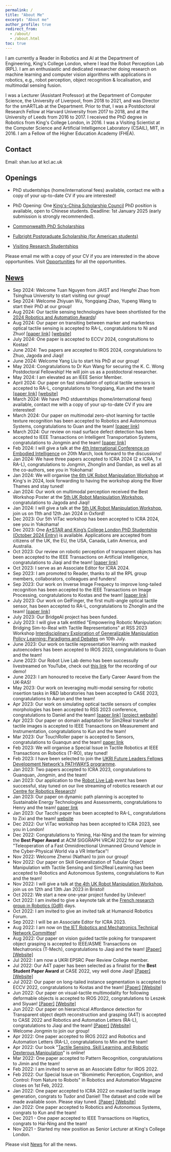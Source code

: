 ```yaml
---
permalink: /
title: "About Me"
excerpt: "About me"
author_profile: true
redirect_from:
  - /about/
  - /about.html
toc: true
---
```


I am currently a Reader in Robotics and AI at the Department of Engineering, King's College London, where I lead the Robot Perception Lab (RPL). I am an enthusiastic and dedicated researcher doing research on machine learning and computer vision algorithms with applications in robotics, e.g., robot perception, object recognition & localisation, and multimodal sensing fusion.

I was a Lecturer (Assistant Professor) at the Department of Computer Science, the University of Liverpool, from 2018 to 2021, and was Director for the smARTLab at the Department. Prior to that, I was a Postdoctoral Research Fellow at Harvard University from 2017 to 2018, and at the University of Leeds from 2016 to 2017. I received the PhD degree in Robotics from King's College London, in 2016. I was a Visiting Scientist at the Computer Science and Artificial Intelligence Laboratory (CSAIL), MIT, in 2016. I am a Fellow of the Higher Education Academy (FHEA).

## Contact
Email: shan.luo at kcl.ac.uk  

## Openings
<!---* PhD Opening: [NMES PhD Studentships](https://www.findaphd.com/phds/program/kings-college-london-phd-studentships-in-the-faculty-of-natural-mathematical-and-engineering-sciences/?p616)--->

<!---* PhD Opening: One [A*STAR and King’s College London PhD Studentship (October 2024 Entry)](https://www.kcl.ac.uk/research/funding/astar-phd-studentships) is available. Applications are accepted from citizens of the UK, the EU, the USA, Canada, Latin America, and Australia.--->

* PhD studentships (home/international fees) available, contact me with a copy of your up-to-date CV if you are interested!
* PhD Opening: One [King's-China Scholarship Council](https://www.kcl.ac.uk/study-legacy/funding/kings-china-scholarship-council-phd-scholarship-programme-k-csc) PhD position is available, open to Chinese students. Deadline: 1st January 2025 (early submission is strongly recommended). 

* [Commonwealth PhD Scholarships](https://www.kcl.ac.uk/study-legacy/funding/commonwealth-phd-scholarships-for-high-income-countries)

* [Fulbright Postgraduate Scholarship (for American students)](https://www.kcl.ac.uk/study-legacy/funding/fulbright-postgraduate-scholarship)

* [Visiting Research Studentships](https://www.kcl.ac.uk/study/postgraduate-research/visiting-research-students)

Please email me with a copy of your CV if you are interested in the above opportunities. Visit [Opportunities](/opportunities/) for all the opportunities.

## [News](/news/)
*  Sep 2024: Welcome Tuan Nguyen from JAIST and Hengfei Zhao from Tsinghua University to start visiting our group!
*  Sep 2024: Welcome Zhiyuan Wu, Yongqiang Zhao, Yupeng Wang to start their PhD at our group!
*  Aug 2024: Our tactile sensing technologies have been shortlisted for the [2024 Robotics and Automation Awards](https://www.roboticsandautomationawards.co.uk/2024-shortlist)!
*  Aug 2024: Our paper on transiting between marker and markerless optical tactile sensing is accepted to RA-L, congratulations to Ni and Zhuo! [[paper link]](https://arxiv.org/abs/2408.08276) [[website]](https://gitouni.github.io/Marker-Markerless-Transition/) 
*  July 2024: One paper is accepted to ECCV 2024, congratultions to Kostas!
*  June 2024: Two papers are accepted to IROS 2024, congratulations to Zhuo, Jagoda and Jiaqi!
*  June 2024: Welcome Yang Liu to start his PhD at our group!
*  May 2024: Congratulations to Dr Kun Wang for securing the K. C. Wong Postdoctoral Fellowship! He will join us as a postdoctoral researcher.
*  May 2024: I am elevated as an IEEE Senior Member.
*  April 2024: Our paper on fast simulation of optical tactile sensors is accepted to RA-L, congratulations to Yongqiang, Kun and the team! [[paper link]](https://arxiv.org/abs/2404.19217) [[website]](https://github.com/Rancho-zhao/FOTS) 
*  March 2024: We have PhD stduentships (home/international fees) available, contact me with a copy of your up-to-date CV if you are interested!
*  March 2024: Our paper on multimodal zero-shot learning for tactile texture recognition has been accepted to Robotics and Autonomous Systems, congratulations to Guan and the team! [[paper link]](https://arxiv.org/pdf/2306.12705.pdf)
*  March 2024: Our review on road surface defect detection has been accepted to IEEE Transactions on Intelligent Transportation Systems, congratulations to Jongmin and the team! [[paper link]](https://arxiv.org/pdf/2402.04297.pdf)
*  Feb 2024: I will give a talk at the [4th International Conference on Embodied Intelligence](https://embodied-intelligence.org/) on 20th March, look forward to the discussions!
*  Jan 2024: We have three papers accepted to ICRA 2024 (2 x ICRA, 1 x RA-L), congratulations to Jongmin, Zhonglin and Dandan, as well as all the co-authors, see you in Yokohama!
*  Jan 2024: We will organise [the 6th UK Robot Manipulation Workshop](https://www.robot-manipulation.uk/) at King's in 2024, look forwarding to having the workshop along the River Thames and stay tuned!
*  Jan 2024: Our work on multimodal perception received the Best Workshop Poster at the [5th UK Robot Manipulation Workshop](https://www.robot-manipulation.uk/), congratulations to Jagoda and Jiaqi!
* Jan 2024: I will give a talk at the [5th UK Robot Manipulation Workshop](https://www.robot-manipulation.uk/), join us on 11th and 12th Jan 2024 in Oxford!
* Dec 2023: Our 5th ViTac workshop has been accepted to ICRA 2024, see you in Yokohama!
* Dec 2023: One [A*STAR and King’s College London PhD Studentship (October 2024 Entry)](https://www.kcl.ac.uk/research/funding/astar-phd-studentships) is available. Applications are accepted from citizens of the UK, the EU, the USA, Canada, Latin America, and Australia.
* Oct 2023: Our review on robotic perception of transparent objects has been accepted to the IEEE Transactions on Artificial Intelligence, congratulations to Jiaqi and the team! [[paper link]](https://arxiv.org/abs/2304.00157)
* Oct 2023: I serve as an Associate Editor for ICRA 2024.
* Sep 2023: I am promoted to Reader, thanks to all the RPL group members, collaborators, colleagues and funders!
* Sep 2023: Our work on Inverse Image Frequecy to improve long-tailed recognition has been accepted to the IEEE Transactions on Image Processing, congratulations to Kostas and the team! [[paper link]](https://arxiv.org/abs/2209.04861)
* July 2023: Our work on GelFinger, the first multi-angle optical tactile sensor, has been accepted to RA-L, congratulations to Zhonglin and the team! [[paper link]](https://ieeexplore.ieee.org/document/10209180)
* July 2023: Our BridgeAI project has been funded.
* July 2023: I will give a talk entitled "Empowering Robotic Manipulation: Bridging Sim-to-Real with Tactile Representations" at RSS 2023 Workshop [Interdisciplinary Exploration of Generalizable Manipulation Policy Learning: Paradigms and Debates](https://ai-workshops.github.io/interdisciplinary-exploration-of-gmpl/) on 10th July.
* June 2023: Our work on tactile representation learning with masked autoencoders has been accepted to IROS 2023, congratulations to Guan and the team!
* June 2023: Our Robot Live Lab demo has been successully livestreamed on YouTube, check out [this link](https://www.youtube.com/watch?v=56y2nlB5VYg) for the recording of our demo!
* June 2023: I am honoured to receive the Early Career Award from the UK-RAS!
* May 2023: Our work on leveraging multi-modal sensing for robotic insertion tasks in R&D laboratories has been accepted to CASE 2023, congratulations to Aaron and the team!
* Apr 2023: Our work on simulating optical tactile sensors of complex morphologies has been accepted to RSS 2023 conference, congratulations to Daniel and the team! [[paper link]](https://arxiv.org/abs/2305.12605) [[project website]](https://danfergo.github.io/geltip-sim/)
* Apr 2023: Our paper on domain adaptation for Sim2Real transfer of tactile images is accepted to IEEE Transactions on Measurement and Instrumentation, congratulations to Kun and the team!
* Mar 2023: Our TouchRoller paper is accepted to Sensors, congratulations to Guanqun and the team! [paper link](https://www.mdpi.com/1424-8220/23/5/2661)
* Feb 2023: We will organise a Special Issue in Tactile Robotics at IEEE Transactions on Robotics (T-RO), stay tuned!
* Feb 2023: I have been selected to join the [UKRI Future Leaders Fellows Development Network's PATHWAYS programme](https://www.flfdevnet.com/2022/12/01/the-networks-new-pathway-programme/).
* Jan 2023: Two papers accepted to ICRA 2023, congratulations to Guanquan, Jongmin, and the team!
* Jan 2023: Our application to the [Robot Live Lab](https://www.ukras.org.uk/robotics-week/robot-lab-live/) event has been successful, stay tuned on our live streaming of robotics research at our [Centre for Robotics Research](https://www.kcl.ac.uk/research/core)!
* Jan 2023: Our paper on dynamic path planning is accepted to Sustainable Energy Technologies and Assessments, congratulations to Henry and the team! [paper link](https://authors.elsevier.com/a/1gQNj7tDQ9OZ2p)
* Jan 2023: Our Tacchi paper has been accepted to RA-L, congratulations to Zixi and the team! [website](https://github.com/zixichen007115/Tacchi)
* Dec 2022: Our ViTac workshop has been accepted to ICRA 2023, see you in London!
* Dec 2022: Congratulations to Yiming, Hai-Ning and the team for winning the **Best Paper Award** at ACM SIGGRAPH VRCAI 2022 for our paper "Teleoperation of a Fast Omnidirectional Unmanned Ground Vehicle in the Cyber-Physical World via a VR Interface"!
* Nov 2022: Welcome Zhenxi (Nathan) to join our group!
* Nov 2022: Our paper on Skill Generalization of Tubular Object Manipulation with Tactile Sensing and Sim2Real Learning has been accepted to Robotics and Autonomous Systems, congratulations to Kun and the team!
* Nov 2022: I will give a talk at [the 4th UK Robot Manipulation Workshop](https://www.robot-manipulation.uk/), join us on 12th and 13th Jan 2023 in Bristol!
* Oct 2022: We start a new one-year project funded by Unilever!
* Oct 2022: I am invited to give a keynote talk at the [French research group in Robotics (GdR)](https://www.gdr-robotique.org/) days.
* Oct 2022: I am invited to give an invited talk at Humanoid Robotics Forum.
* Sep 2022: I will be an Associate Editor for ICRA 2023.
* Aug 2022: I am now on [the IET Robotics and Mechatronics Technical Network Committee](https://engx.theiet.org/technical-networks/mechrob)! 
* Aug 2022: Our paper on vision guided tactile poking for transparent object grasping is accepted to IEEE/ASME Transactions on Mechatronics (T-Mech), congratulations to Jiaqi and the team! [[Paper]](https://arxiv.org/abs/2208.09743) [[Website]](https://sites.google.com/view/tactilepoking)
* Jul 2022: I am now a UKRI EPSRC Peer Review College member.
* Jul 2022: Our A4T paper has been selected as a finalist for the **Best Student Paper Award** at CASE 2022, vey well done Jiaqi! [[Paper]](https://arxiv.org/abs/2207.04907) [[Website]](https://sites.google.com/view/affordance4trans/home?authuser=0)
* Jul 2022: Our paper on long-tailed instance segmentation is accepted to ECCV 2022, congratulations to Kostas and the team! [[Paper]](https://arxiv.org/abs/2207.10936) [[Website]](https://github.com/kostas1515/GOL)
* Jun 2022: Our paper on visual-tactile multimodality for following deformable objects is accepted to IROS 2022, congratulations to Leszek and Siyuan! [[Paper]](https://arxiv.org/abs/2204.00117) [[Website]](https://github.com/lpecyna/SoftSlidingGym)
* Jun 2022: Our paper on hierarchical Affordance detection for Transparent object depth reconstruction and grasping (A4T) is accepted to CASE 2022 and Robotics and Automation Letters (RA-L), congratulations to Jiaqi and the team! [[Paper]](https://arxiv.org/abs/2207.04907) [[Website]](https://sites.google.com/view/affordance4trans/home?authuser=0)
* Welcome Jongmin to join our group!
* Apr 2022: One paper accepted to IROS 2022 and Robotics and Automation Letters (RA-L), congratulations to Min and the team! 
* Apr 2022: Our book "[Tactile Sensing, Skill Learning, and Robotic Dexterous Manipulation](https://www.elsevier.com/books/tactile-sensing-skill-learning-and-robotic-dexterous-manipulation/li/978-0-323-90445-2)" is online!
* Mar 2022: One paper accepted to Pattern Recognition, congratulations to Jimin and the team!
* Feb 2022: I am invited to serve as an Associate Editor for IROS 2022.
* Feb 2022: Our Special Issue on "Biomimetic Perception, Cognition, and Control: From Nature to Robots" in Robotics and Automation Magazine closes on 1st Feb, 2022.
* Jan 2022: One paper accepted to ICRA 2022 on masked tactile image generation, congrats to Tudor and Daniel! The dataset and code will be made available soon. Please stay tuned. [[Paper]](https://arxiv.org/abs/2112.01807) [[Website]](https://danfergo.github.io/gelsight-simulation/)
* Jan 2022: One paper accepted to Robotics and Autonomous Systems, congrats to Kun and the team!
* Dec 2021 - One paper accepted to IEEE Transactions on Haptics, congrats to Hai-Ning and the team!
* Nov 2021 - Started my new position as Senior Lecturer at King's College London.

Please visit [News](/news/) for all the news.

